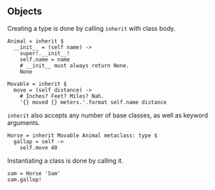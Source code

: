 ## Objects

Creating a type is done by calling `inherit` with class body.

```dg
Animal = inherit $
  __init__ = (self name) ->
    super!.__init__!
    self.name = name
    # __init__ must always return None.
    None

Movable = inherit $
  move = (self distance) ->
    # Inches? Feet? Miles? Nah.
    '{} moved {} meters.'.format self.name distance
```

`inherit` also accepts any number of base classes, as well as keyword arguments.

```dg
Horse = inherit Movable Animal metaclass: type $
  gallop = self ->
    self.move 40
```

Instantiating a class is done by calling it.

```dg
sam = Horse 'Sam'
sam.gallop!
```
